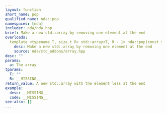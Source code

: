 ```yaml
---
layout: function
short_name: pop
qualified_name: nda::pop
namespaces: [nda]
includer: nda/nda.hpp
brief: Make a new std::array by removing one element at the end
overloads:
  template <typename T, size_t R> std::array<T, R - 1> nda::pop(const std::array<T, R> & a):
    desc: Make a new std::array by removing one element at the end
    source: nda/std_addons/array.hpp
desc: ""
params:
  a: The array
tparams:
  T: ""
  R: __MISSING__
return_value: A new std::array with the element less at the end
example:
  desc: __MISSING__
  code: __MISSING__
see-also: []
...
```

